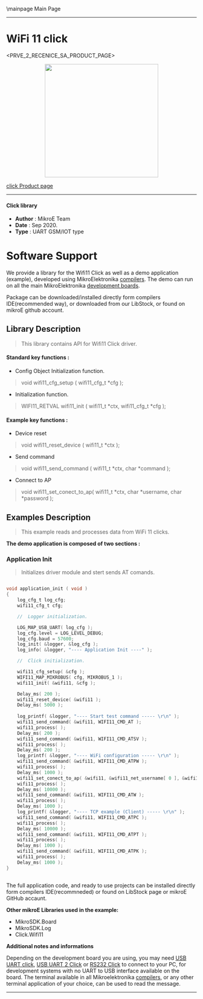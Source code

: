 \mainpage Main Page
 
---
# WiFi 11 click

<PRVE_2_RECENICE_SA_PRODUCT_PAGE>

<p align="center">
  <img src="@{CLICK_IMAGE_LINK}" height=300px>
</p>

[click Product page](<CLICK_PRODUCT_PAGE_LINK>)

---


#### Click library 

- **Author**        : MikroE Team
- **Date**          : Sep 2020.
- **Type**          : UART GSM/IOT type


# Software Support

We provide a library for the Wifi11 Click 
as well as a demo application (example), developed using MikroElektronika 
[compilers](http://shop.mikroe.com/compilers). 
The demo can run on all the main MikroElektronika [development boards](http://shop.mikroe.com/development-boards).

Package can be downloaded/installed directly form compilers IDE(recommended way), or downloaded from our LibStock, or found on mikroE github account. 

## Library Description

> This library contains API for Wifi11 Click driver.

#### Standard key functions :

- Config Object Initialization function.
> void wifi11_cfg_setup ( wifi11_cfg_t *cfg ); 
 
- Initialization function.
> WIFI11_RETVAL wifi11_init ( wifi11_t *ctx, wifi11_cfg_t *cfg );

#### Example key functions :

- Device reset
> void wifi11_reset_device ( wifi11_t *ctx );
 
- Send command
> void wifi11_send_command ( wifi11_t *ctx, char *command );

- Connect to AP
> void wifi11_set_conect_to_ap( wifi11_t *ctx, char *username, char *password );

## Examples Description

> This example reads and processes data from WiFi 11 clicks.

**The demo application is composed of two sections :**

### Application Init 

> Initializes driver module and stert sends AT comands.

```c

void application_init ( void )
{
    log_cfg_t log_cfg;
    wifi11_cfg_t cfg;

    //  Logger initialization.

    LOG_MAP_USB_UART( log_cfg );
    log_cfg.level = LOG_LEVEL_DEBUG;
    log_cfg.baud = 57600;
    log_init( &logger, &log_cfg );
    log_info( &logger, "---- Application Init ----" );

    //  Click initialization.

    wifi11_cfg_setup( &cfg );
    WIFI11_MAP_MIKROBUS( cfg, MIKROBUS_1 );
    wifi11_init( &wifi11, &cfg );

    Delay_ms( 200 );
    wifi11_reset_device( &wifi11 );
    Delay_ms( 5000 );
    
    log_printf( &logger, "---- Start test command ----- \r\n" );
    wifi11_send_command( &wifi11, WIFI11_CMD_AT );
    wifi11_process( );
    Delay_ms( 200 );
    wifi11_send_command( &wifi11, WIFI11_CMD_ATSV );
    wifi11_process( );
    Delay_ms( 200 );
    log_printf( &logger, "---- WiFi configuration ----- \r\n" );
    wifi11_send_command( &wifi11, WIFI11_CMD_ATPW );
    wifi11_process( );
    Delay_ms( 1000 );
    wifi11_set_conect_to_ap( &wifi11, &wifi11_net_username[ 0 ], &wifi11_net_password[ 0 ] );
    wifi11_process( );
    Delay_ms( 10000 );
    wifi11_send_command( &wifi11, WIFI11_CMD_ATW );
    wifi11_process( );
    Delay_ms( 1000 );
    log_printf( &logger, "---- TCP example (Client) ----- \r\n" );
    wifi11_send_command( &wifi11, WIFI11_CMD_ATPC );
    wifi11_process( );
    Delay_ms( 10000 );
    wifi11_send_command( &wifi11, WIFI11_CMD_ATPT );
    wifi11_process( );
    Delay_ms( 1000 );
    wifi11_send_command( &wifi11, WIFI11_CMD_ATPK );
    wifi11_process( );
    Delay_ms( 1000 );
}
  
```

The full application code, and ready to use projects can be  installed directly form compilers IDE(recommneded) or found on LibStock page or mikroE GitHub accaunt.

**Other mikroE Libraries used in the example:** 

- MikroSDK.Board
- MikroSDK.Log
- Click.Wifi11

**Additional notes and informations**

Depending on the development board you are using, you may need 
[USB UART click](http://shop.mikroe.com/usb-uart-click), 
[USB UART 2 Click](http://shop.mikroe.com/usb-uart-2-click) or 
[RS232 Click](http://shop.mikroe.com/rs232-click) to connect to your PC, for 
development systems with no UART to USB interface available on the board. The 
terminal available in all Mikroelektronika 
[compilers](http://shop.mikroe.com/compilers), or any other terminal application 
of your choice, can be used to read the message.



---
